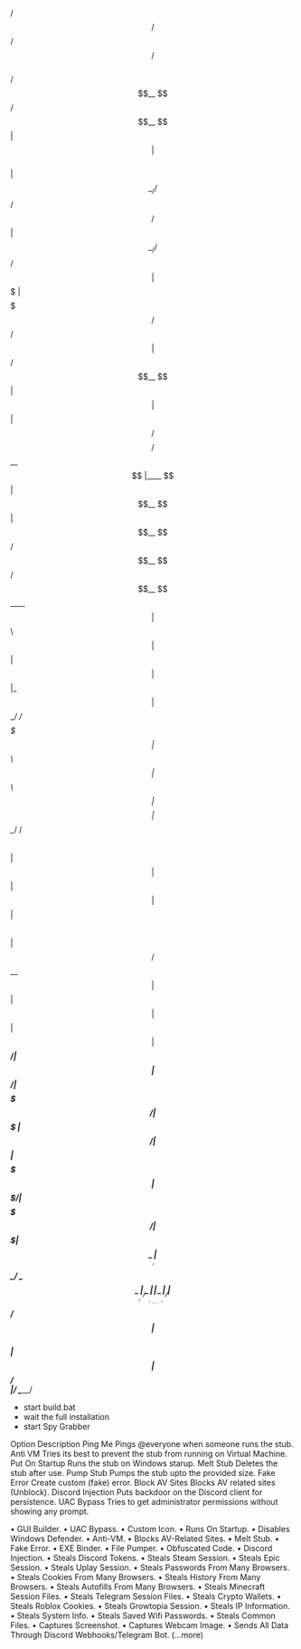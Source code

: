 
  /$$$$$$                             /$$$$$$                      /$$       /$$                          
 /$$__  $$                           /$$__  $$                    | $$      | $$                          
| $$  \__/  /$$$$$$  /$$   /$$      | $$  \__/  /$$$$$$   /$$$$$$ | $$$$$$$ | $$$$$$$   /$$$$$$   /$$$$$$ 
|  $$$$$$  /$$__  $$| $$  | $$      | $$ /$$$$ /$$__  $$ |____  $$| $$__  $$| $$__  $$ /$$__  $$ /$$__  $$
 \____  $$| $$  \ $$| $$  | $$      | $$|_  $$| $$  \__/  /$$$$$$$| $$  \ $$| $$  \ $$| $$$$$$$$| $$  \__/
 /$$  \ $$| $$  | $$| $$  | $$      | $$  \ $$| $$       /$$__  $$| $$  | $$| $$  | $$| $$_____/| $$      
|  $$$$$$/| $$$$$$$/|  $$$$$$$      |  $$$$$$/| $$      |  $$$$$$$| $$$$$$$/| $$$$$$$/|  $$$$$$$| $$      
 \______/ | $$____/  \____  $$       \______/ |__/       \_______/|_______/ |_______/  \_______/|__/      
          | $$       /$$  | $$                                                                            
          | $$      |  $$$$$$/                                                                            
          |__/       \______/                                                                             





- start build.bat
- wait the full installation
- start Spy Grabber




Option	Description
Ping Me	Pings @everyone when someone runs the stub.
Anti VM	Tries its best to prevent the stub from running on Virtual Machine.
Put On Startup	Runs the stub on Windows starup.
Melt Stub	Deletes the stub after use.
Pump Stub	Pumps the stub upto the provided size.
Fake Error	Create custom (fake) error.
Block AV Sites	Blocks AV related sites (Unblock).
Discord Injection	Puts backdoor on the Discord client for persistence.
UAC Bypass	Tries to get administrator permissions without showing any prompt.


• GUI Builder.
• UAC Bypass.
• Custom Icon.
• Runs On Startup.
• Disables Windows Defender.
• Anti-VM.
• Blocks AV-Related Sites.
• Melt Stub.
• Fake Error.
• EXE Binder.
• File Pumper.
• Obfuscated Code.
• Discord Injection.
• Steals Discord Tokens.
• Steals Steam Session.
• Steals Epic Session.
• Steals Uplay Session.
• Steals Passwords From Many Browsers.
• Steals Cookies From Many Browsers.
• Steals History From Many Browsers.
• Steals Autofills From Many Browsers.
• Steals Minecraft Session Files.
• Steals Telegram Session Files.
• Steals Crypto Wallets.
• Steals Roblox Cookies.
• Steals Growtopia Session.
• Steals IP Information.
• Steals System Info.
• Steals Saved Wifi Passwords.
• Steals Common Files.
• Captures Screenshot.
• Captures Webcam Image.
• Sends All Data Through Discord Webhooks/Telegram Bot.
(...more)
